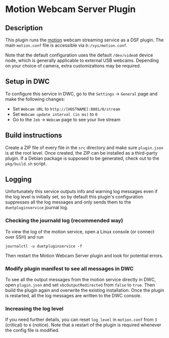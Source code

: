 # Motion Webcam Server Plugin

## Description

This plugin runs the [motion](https://github.com/Motion-Project/motion) webcam streaming service as a DSF plugin. The main `motion.conf` file is accessible via `0:/sys/motion.conf`.

Note that the default configuration uses the default `/dev/video0` device node, which is generally applicable to external USB webcams. Depending on your choice of camera, extra customizations may be required.

## Setup in DWC

To configure this service in DWC, go to the `Settings` -> `General` page and make the following changes:

- Set `Webcam URL` to `http://[HOSTNAME]:8081/0/stream`
- Set `Webcam update interval (in ms)` to `0`
- Go to the `Job` -> `Webcam` page to see your live stream

## Build instructions

Create a ZIP file of every file in the `src` directory and make sure `plugin.json` is at the root level. Once created, the ZIP can be installed as a third-party plugin.
If a Debian package is supposed to be generated, check out to the `pkg/build.sh` script.

## Logging

Unfortunately this service outputs info and warning log messages even if the log level is initially set, so by default this plugin's configuration suppresses all the log messages and only sends them to the `duetpluginservice` journal log.

### Checking the journald log (recommended way)

To view the log of the motion service, open a Linux console (or connect over SSH) and run

```
journalctl -u duetpluginservice -f
```

Then restart the Motion Webcam Server plugin and look for potential errors.


### Modify plugin manifest to see all messages in DWC

To see all the output messages from the motion service directly in DWC, open `plugin.json` and set `sbcOutputRedirected` from `false` to `true`. Then build the plugin again and overwrite the existing installation.
Once the plugin is restarted, all the log messages are written to the DWC console.

### Increasing the log level

If you need further details, you can reset `log_level` in `motion.conf` from `3` (critical) to `6` (notice). Note that a restart of the plugin is required whenever the config file is modified.

